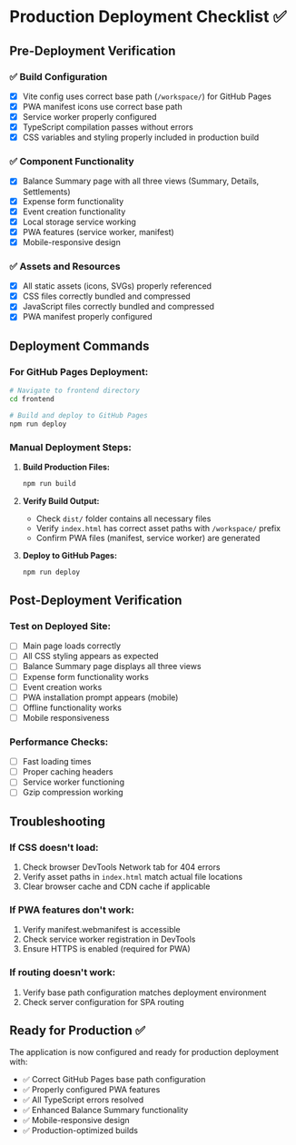 # Production Deployment Checklist ✅

## Pre-Deployment Verification

### ✅ Build Configuration
- [x] Vite config uses correct base path (`/workspace/`) for GitHub Pages
- [x] PWA manifest icons use correct base path
- [x] Service worker properly configured
- [x] TypeScript compilation passes without errors
- [x] CSS variables and styling properly included in production build

### ✅ Component Functionality
- [x] Balance Summary page with all three views (Summary, Details, Settlements)
- [x] Expense form functionality
- [x] Event creation functionality
- [x] Local storage service working
- [x] PWA features (service worker, manifest)
- [x] Mobile-responsive design

### ✅ Assets and Resources
- [x] All static assets (icons, SVGs) properly referenced
- [x] CSS files correctly bundled and compressed
- [x] JavaScript files correctly bundled and compressed
- [x] PWA manifest properly configured

## Deployment Commands

### For GitHub Pages Deployment:
```bash
# Navigate to frontend directory
cd frontend

# Build and deploy to GitHub Pages
npm run deploy
```

### Manual Deployment Steps:
1. **Build Production Files:**
   ```bash
   npm run build
   ```

2. **Verify Build Output:**
   - Check `dist/` folder contains all necessary files
   - Verify `index.html` has correct asset paths with `/workspace/` prefix
   - Confirm PWA files (manifest, service worker) are generated

3. **Deploy to GitHub Pages:**
   ```bash
   npm run deploy
   ```

## Post-Deployment Verification

### Test on Deployed Site:
- [ ] Main page loads correctly
- [ ] All CSS styling appears as expected
- [ ] Balance Summary page displays all three views
- [ ] Expense form functionality works
- [ ] Event creation works
- [ ] PWA installation prompt appears (mobile)
- [ ] Offline functionality works
- [ ] Mobile responsiveness

### Performance Checks:
- [ ] Fast loading times
- [ ] Proper caching headers
- [ ] Service worker functioning
- [ ] Gzip compression working

## Troubleshooting

### If CSS doesn't load:
1. Check browser DevTools Network tab for 404 errors
2. Verify asset paths in `index.html` match actual file locations
3. Clear browser cache and CDN cache if applicable

### If PWA features don't work:
1. Verify manifest.webmanifest is accessible
2. Check service worker registration in DevTools
3. Ensure HTTPS is enabled (required for PWA)

### If routing doesn't work:
1. Verify base path configuration matches deployment environment
2. Check server configuration for SPA routing

## Ready for Production ✅

The application is now configured and ready for production deployment with:
- ✅ Correct GitHub Pages base path configuration
- ✅ Properly configured PWA features
- ✅ All TypeScript errors resolved
- ✅ Enhanced Balance Summary functionality
- ✅ Mobile-responsive design
- ✅ Production-optimized builds
